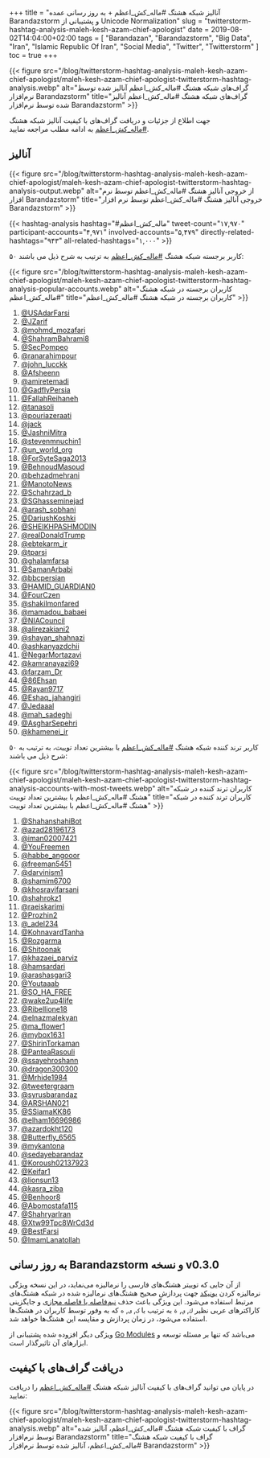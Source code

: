 +++
title = "آنالیز شبکه هشتگ #ماله_کش_اعظم + به روز رسانی عمده  Barandazstorm و پشتیبانی از Unicode Normalization"
slug = "twitterstorm-hashtag-analysis-maleh-kesh-azam-chief-apologist"
date = 2019-08-02T14:04:00+02:00
tags = [ "Barandazan", "Barandazstorm", "Big Data", "Iran", "Islamic Republic Of Iran", "Social Media", "Twitter", "Twitterstorm" ]
toc = true
+++

{{< figure src="/blog/twitterstorm-hashtag-analysis-maleh-kesh-azam-chief-apologist/maleh-kesh-azam-chief-apologist-twitterstorm-hashtag-analysis.webp" alt="گراف‌های شبکه هشتگ #ماله_کش_اعظم آنالیز شده توسط نرم‌افزار Barandazstorm" title="گراف‌های شبکه هشتگ #ماله_کش_اعظم آنالیز شده توسط نرم‌افزار Barandazstorm" >}}

جهت اطلاع از جزئیات و دریافت گراف‌های با کیفیت آنالیز شبکه هشتگ [#ماله_کش_اعظم](https://twitter.com/hashtag/%D9%85%D8%A7%D9%84%D9%87_%DA%A9%D8%B4_%D8%A7%D8%B9%D8%B8%D9%85?src=hash) به ادامه مطلب مراجعه نمایید.

<!--more-->

## آنالیز

{{< figure src="/blog/twitterstorm-hashtag-analysis-maleh-kesh-azam-chief-apologist/maleh-kesh-azam-chief-apologist-twitterstorm-hashtag-analysis-output.webp" alt="از خروجی آنالیز هشتگ #ماله_کش_اعظم توسط نرم افزار Barandazstorm" title="خروجی آنالیز هشتگ #ماله_کش_اعظم توسط نرم افزار Barandazstorm" >}}

{{< hashtag-analysis hashtag="#ماله_کش_اعظم" tweet-count="۱۷,۹۷۰" participant-accounts="۴,۹۷۱" involved-accounts="۵,۴۷۹" directly-related-hashtags="۹۴۳" all-related-hashtags="۱,۰۰۰" >}}

۵۰ کاربر برجسته شبکه هشتگ [#ماله_کش_اعظم](https://twitter.com/hashtag/%D9%85%D8%A7%D9%84%D9%87_%DA%A9%D8%B4_%D8%A7%D8%B9%D8%B8%D9%85?src=hash) به ترتیب به شرح ذیل می باشند:

{{< figure src="/blog/twitterstorm-hashtag-analysis-maleh-kesh-azam-chief-apologist/maleh-kesh-azam-chief-apologist-twitterstorm-hashtag-analysis-popular-accounts.webp" alt="کاربران برجسته در شبکه هشتگ #ماله_کش_اعظم" title="کاربران برجسته در شبکه هشتگ #ماله_کش_اعظم" >}}

1. [@USAdarFarsi](https://twitter.com/USAdarFarsi)
2. [@JZarif](https://twitter.com/JZarif)
3. [@mohmd_mozafari](https://twitter.com/mohmd_mozafari)
4. [@ShahramBahrami8](https://twitter.com/ShahramBahrami8)
5. [@SecPompeo](https://twitter.com/SecPompeo)
6. [@ranarahimpour](https://twitter.com/ranarahimpour)
7. [@john_lucckk](https://twitter.com/john_lucckk)
8. [@Afsheenn](https://twitter.com/Afsheenn)
9. [@amiretemadi](https://twitter.com/amiretemadi)
10. [@GadflyPersia](https://twitter.com/GadflyPersia)
11. [@FallahReihaneh](https://twitter.com/FallahReihaneh)
12. [@tanasoli](https://twitter.com/tanasoli)
13. [@pouriazeraati](https://twitter.com/pouriazeraati)
14. [@jack](https://twitter.com/jack)
15. [@JashniMitra](https://twitter.com/JashniMitra)
16. [@stevenmnuchin1](https://twitter.com/stevenmnuchin1)
17. [@un_world_org](https://twitter.com/un_world_org)
18. [@ForSyteSaga2013](https://twitter.com/ForSyteSaga2013)
19. [@BehnoudMasoud](https://twitter.com/BehnoudMasoud)
20. [@behzadmehrani](https://twitter.com/behzadmehrani)
21. [@ManotoNews](https://twitter.com/ManotoNews)
22. [@Schahrzad_b](https://twitter.com/Schahrzad_b)
23. [@SGhasseminejad](https://twitter.com/SGhasseminejad)
24. [@arash_sobhani](https://twitter.com/arash_sobhani)
25. [@DariushKoshki](https://twitter.com/DariushKoshki)
26. [@SHEIKHPASHMODIN](https://twitter.com/SHEIKHPASHMODIN)
27. [@realDonaldTrump](https://twitter.com/realDonaldTrump)
28. [@ebtekarm_ir](https://twitter.com/ebtekarm_ir)
29. [@tparsi](https://twitter.com/tparsi)
30. [@ghalamfarsa](https://twitter.com/ghalamfarsa)
31. [@SamanArbabi](https://twitter.com/SamanArbabi)
32. [@bbcpersian](https://twitter.com/bbcpersian)
33. [@HAMID_GUARDIAN0](https://twitter.com/HAMID_GUARDIAN0)
34. [@FourCzen](https://twitter.com/FourCzen)
35. [@shakilmonfared](https://twitter.com/shakilmonfared)
36. [@mamadou_babaei](https://twitter.com/mamadou_babaei)
37. [@NIACouncil](https://twitter.com/NIACouncil)
38. [@alirezakiani2](https://twitter.com/alirezakiani2)
39. [@shayan_shahnazi](https://twitter.com/shayan_shahnazi)
40. [@ashkanyazdchii](https://twitter.com/ashkanyazdchii)
41. [@NegarMortazavi](https://twitter.com/NegarMortazavi)
42. [@kamranayazi69](https://twitter.com/kamranayazi69)
43. [@farzam_Dr](https://twitter.com/farzam_Dr)
44. [@86Ehsan](https://twitter.com/86Ehsan)
45. [@Rayan9717](https://twitter.com/Rayan9717)
46. [@Eshaq_jahangiri](https://twitter.com/Eshaq_jahangiri)
47. [@Jedaaal](https://twitter.com/Jedaaal)
48. [@mah_sadeghi](https://twitter.com/mah_sadeghi)
49. [@AsgharSepehri](https://twitter.com/AsgharSepehri)
50. [@khamenei_ir](https://twitter.com/khamenei_ir)

۵۰ کاربر ترند کننده شبکه هشتگ [#ماله_کش_اعظم](https://twitter.com/hashtag/%D9%85%D8%A7%D9%84%D9%87_%DA%A9%D8%B4_%D8%A7%D8%B9%D8%B8%D9%85?src=hash) با بیشترین تعداد توییت، به ترتیب به شرح ذیل می باشند:

{{< figure src="/blog/twitterstorm-hashtag-analysis-maleh-kesh-azam-chief-apologist/maleh-kesh-azam-chief-apologist-twitterstorm-hashtag-analysis-accounts-with-most-tweets.webp" alt="کاربران ترند کننده در شبکه هشتگ #ماله_کش_اعظم با بیشترین تعداد توییت" title="کاربران ترند کننده در شبکه هشتگ #ماله_کش_اعظم با بیشترین تعداد توییت" >}}

1. [@ShahanshahiBot](https://twitter.com/ShahanshahiBot)
2. [@azad28196173](https://twitter.com/azad28196173)
3. [@iman02007421](https://twitter.com/iman02007421)
4. [@YouFreemen](https://twitter.com/YouFreemen)
5. [@habbe_angooor](https://twitter.com/habbe_angooor)
6. [@freeman5451](https://twitter.com/freeman5451)
7. [@darvinism1](https://twitter.com/darvinism1)
8. [@shamim6700](https://twitter.com/shamim6700)
9. [@khosravifarsani](https://twitter.com/khosravifarsani)
10. [@shahrokz1](https://twitter.com/shahrokz1)
11. [@raeiskarimi](https://twitter.com/raeiskarimi)
12. [@Prozhin2](https://twitter.com/Prozhin2)
13. [@_adel234](https://twitter.com/_adel234)
14. [@KohnavardTanha](https://twitter.com/KohnavardTanha)
15. [@Rozgarma](https://twitter.com/Rozgarma)
16. [@Shitoonak](https://twitter.com/Shitoonak)
17. [@khazaei_parviz](https://twitter.com/khazaei_parviz)
18. [@hamsardari](https://twitter.com/hamsardari)
19. [@arashasgari3](https://twitter.com/arashasgari3)
20. [@Youtaaab](https://twitter.com/Youtaaab)
21. [@SO_HA_FREE](https://twitter.com/SO_HA_FREE)
22. [@wake2up4life](https://twitter.com/wake2up4life)
23. [@Ribellione18](https://twitter.com/Ribellione18)
24. [@elnazmalekyan](https://twitter.com/elnazmalekyan)
25. [@ma_flower1](https://twitter.com/ma_flower1)
26. [@mybox1631](https://twitter.com/mybox1631)
27. [@ShirinTorkaman](https://twitter.com/ShirinTorkaman)
28. [@PanteaRasouli](https://twitter.com/PanteaRasouli)
29. [@ssayehroshann](https://twitter.com/ssayehroshann)
30. [@dragon300300](https://twitter.com/dragon300300)
31. [@Mrhide1984](https://twitter.com/Mrhide1984)
32. [@tweetergraam](https://twitter.com/tweetergraam)
33. [@syrusbarandaz](https://twitter.com/syrusbarandaz)
34. [@ARSHAN021](https://twitter.com/ARSHAN021)
35. [@SSiamaKK86](https://twitter.com/SSiamaKK86)
36. [@elham16696986](https://twitter.com/elham16696986)
37. [@azardokht120](https://twitter.com/azardokht120)
38. [@Butterfly_6565](https://twitter.com/Butterfly_6565)
39. [@mykantona](https://twitter.com/mykantona)
40. [@sedayebarandaz](https://twitter.com/sedayebarandaz)
41. [@Koroush02137923](https://twitter.com/Koroush02137923)
42. [@Keifar1](https://twitter.com/Keifar1)
43. [@lionsun13](https://twitter.com/lionsun13)
44. [@kasra_ziba](https://twitter.com/kasra_ziba)
45. [@Benhoor8](https://twitter.com/Benhoor8)
46. [@Abomostafa115](https://twitter.com/Abomostafa115)
47. [@ShahryarIran](https://twitter.com/ShahryarIran)
48. [@Xtw99Tpc8WrCd3d](https://twitter.com/Xtw99Tpc8WrCd3d)
49. [@BestFarsi](https://twitter.com/BestFarsi)
50. [@ImamLanatollah](https://twitter.com/ImamLanatollah)

## به روز رسانی Barandazstorm و نسخه v0.3.0

از آن‌ جایی که توییتر هشتگ‌های فارسی را نرمالیزه می‌نماید، در این نسخه ویژگی نرمالیزه کردن [یونیکد](https://fa.wikipedia.org/wiki/%DB%8C%D9%88%D9%86%DB%8C%E2%80%8C%DA%A9%D8%AF) جهت پردازش صحیح هشتگ‌های نرمالیزه شده در شبکه‌ هشتگ‌های مرتبط استفاده می‌شود. این ویژگی باعث حذف [نیم‌فاصله یا فاصله‌ مجازی](https://fa.wikipedia.org/wiki/%D9%81%D8%A7%D8%B5%D9%84%D9%87_%D9%85%D8%AC%D8%A7%D8%B2%DB%8C) و جایگزینی کاراکترهای عربی نظیر <code>ك</code>, <code>ي</code>, <code>ة</code> به ترتیب با <code>ک</code>, <code>ی</code>, <code>ه</code> که به وفور توسط کاربران در هشتگ‌ها استفاده می‌شود، در زمان پردازش و مقایسه این هشتگ‌ها خواهد شد.

ویژگی دیگر افزوده شده پشتیبانی از [Go Modules](https://github.com/golang/go/wiki/Modules) می‌باشد که تنها بر مسئله توسعه و ابزارهای آن تاثیرگذار است.

## دریافت گراف‌های با کیفیت

در پایان می توانید گراف‌های با کیفیت آنالیز شبکه هشتگ [#ماله_کش_اعظم](https://twitter.com/hashtag/%D9%85%D8%A7%D9%84%D9%87_%DA%A9%D8%B4_%D8%A7%D8%B9%D8%B8%D9%85?src=hash) را دریافت نمایید:

{{< figure src="/blog/twitterstorm-hashtag-analysis-maleh-kesh-azam-chief-apologist/maleh-kesh-azam-chief-apologist-twitterstorm-hashtag-analysis.webp" alt="گراف با کیفیت شبکه هشتگ #ماله_کش_اعظم، آنالیز شده توسط نرم‌افزار Barandazstorm" title="گراف با کیفیت شبکه هشتگ #ماله_کش_اعظم، آنالیز شده توسط نرم‌افزار Barandazstorm" >}}
